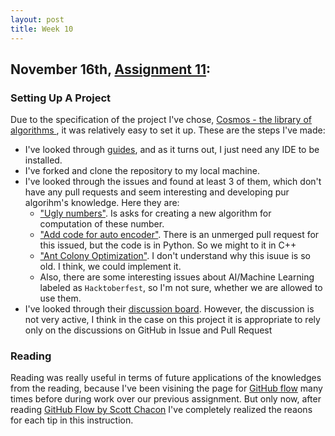```yaml
---
layout: post
title: Week 10
---
```



## November 16th, [Assignment 11](http://www.compsci.hunter.cuny.edu/~sweiss/course_materials/cs_ossd/assignments/assignment_11_project_setup.pdf):   

### Setting Up A Project

Due to the specification of the project I've chose, [Cosmos - the library of algorithms ](https://github.com/OpenGenus/cosmos), it was relatively easy to set it up. 
These are the steps I've made:
  * I've looked through [guides](https://github.com/OpenGenus/cosmos/tree/master/guides), and as it turns out, I just need any IDE to be installed.
  * I've forked and clone the repository to my local machine.
  * I've looked through the issues and found at least 3 of them, which don't have any pull requests and seem interesting and developing pur algorihm's knowledge. Here they are:
    * ["Ugly numbers"](https://github.com/OpenGenus/cosmos/issues/3846). Is asks for creating a new algorithm for computation of these number.
    * ["Add code for auto encoder"](https://github.com/OpenGenus/cosmos/issues/3786). There is an unmerged pull request for this issued, but the code is in Python. So we might to it in C++
    * ["Ant Colony Optimization"](https://github.com/OpenGenus/cosmos/issues/3631). I don't understand why this isuue is so old. I think, we could implement it.
    * Also, there are some interesting issues about AI/Machine Learning labeled as `Hacktoberfest`, so I'm not sure, whether we are allowed to use them. 
  * I've looked through their [discussion board](https://discourse.opengenus.org/). However, the discussion is not very active, I think in the case on this project it is appropriate to rely only on the discussions on GitHub in Issue and Pull Request 
  
### Reading  
Reading was really useful in terms of future applications of the knowledges from the reading, because I've been visining the page for [GitHub flow](https://help.github.com/articles/github-flow/) many times before during work over our previous assignment. But only now, after reading [GitHub Flow by Scott Chacon](http://scottchacon.com/2011/08/31/github-flow.html) I've completely realized the reaons for each tip in this instruction.
